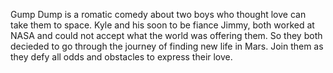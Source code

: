 Gump Dump is a romatic comedy about two boys who thought love can take them to space. Kyle and his soon to be fiance Jimmy, both worked at NASA and could not accept what the world was offering them. So they both decieded to go through the journey of finding new life in Mars. Join them as they defy all odds and obstacles to express their love.

